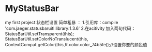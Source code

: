 # MyStatusBar
my first project
状态栏设置 简单粗暴 ：
1.引用库：compile 'com.jaeger.statusbaruitl:library:1.3.6'
2.在acitivity 加入两句代码：        
                    StatusBarUtil.setTransparent(this);
                    StatusBarUtil.setColorNoTranslucent(this, ContextCompat.getColor(this,R.color.color_74b5fe));//设置你要的颜色值
